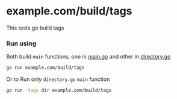 # example.com/build/tags
This tests go build tags 

### Run using
Both build `main` functions, one in [main.go](main.go) and other in [directory.go](directory.go)
```sh
go run example.com/build/tags
```
Or to Run only `directory.go` `main` function
```sh
go run -tags dir example.com/build/tags
```
